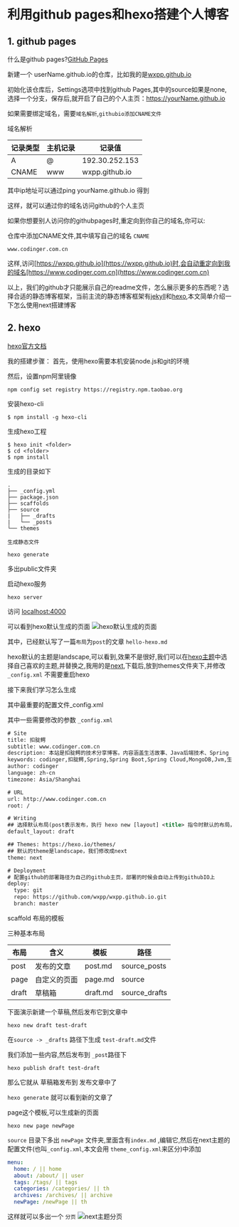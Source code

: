 # 利用github pages和hexo搭建个人博客

## 1. github pages

什么是github pages?[GitHub Pages](https://pages.github.com/)

新建一个 userName.github.io的仓库，比如我的是[wxpp.github.io](https://wxpp.github.io)

初始化该仓库后，Settings选项中找到github Pages,其中的source如果是none,选择一个分支，保存后,就开启了自己的个人主页：https://yourName.github.io

如果需要绑定域名，需要`域名解析`,`githubio添加CNAME文件`

域名解析

记录类型 |	主机记录	|	记录值  
--- | --- | ---   
A	 |  @	 |	192.30.252.153
CNAME	| www	|	wxpp.github.io

其中ip地址可以通过ping yourName.github.io 得到

这样，就可以通过你的域名访问github的个人主页

如果你想要别人访问你的githubpages时,重定向到你自己的域名,你可以:

仓库中添加CNAME文件,其中填写自己的域名
`CNAME`
```CNAME
www.codinger.com.cn
```

这样,访问[https://wxpp.github.io](https://wxpp.github.io)时,会自动重定向到我的域名[https://www.codinger.com.cn](https://www.codinger.com.cn)

以上，我们的github才只能展示自己的readme文件，怎么展示更多的东西呢？选择合适的静态博客框架，当前主流的静态博客框架有[jekyll](http://jekyllcn.com/)和[hexo](https://hexo.io/zh-cn/),本文简单介绍一下怎么使用next搭建博客

## 2. hexo

[hexo官方文档](https://hexo.io/zh-cn/docs/)

我的搭建步骤：
首先，使用hexo需要本机安装node.js和git的环境

然后，设置npm阿里镜像
```
npm config set registry https://registry.npm.taobao.org
```
安装hexo-cli
```
$ npm install -g hexo-cli
```
生成hexo工程
```
$ hexo init <folder>
$ cd <folder>
$ npm install
```

生成的目录如下
```
.
├── _config.yml
├── package.json
├── scaffolds
├── source
|   ├── _drafts
|   └── _posts
└── themes
```

`生成静态文件`
```
hexo generate
```

多出public文件夹

启动hexo服务
```
hexo server
```

访问 [localhost:4000](localhost:40000)

可以看到hexo默认生成的页面
![hexo默认生成的页面](https://wxpp.oss-cn-qingdao.aliyuncs.com/blogimages/%E5%88%A9%E7%94%A8github%20pages%E5%92%8Chexo%E6%90%AD%E5%BB%BA%E4%B8%AA%E4%BA%BA%E5%8D%9A%E5%AE%A2/hexo%E9%BB%98%E8%AE%A4%E7%94%9F%E6%88%90%E7%9A%84%E4%B8%BB%E9%A1%B5.png)

其中，已经默认写了一篇`布局`为`post`的文章 `hello-hexo.md`

hexo默认的主题是landscape,可以看到,效果不是很好,我们可以在[hexo主题](https://hexo.io/themes/)中选择自己喜欢的主题,并替换之,我用的是[next](https://github.com/theme-next/hexo-theme-next),下载后,放到themes文件夹下,并修改`_config.xml` 不需要重启hexo

接下来我们学习怎么生成

其中最重要的配置文件_config.xml

其中一些需要修改的参数
`_config.xml`
```xml
# Site
title: 扣腚鳄
subtitle: www.codinger.com.cn
description: 本站是扣腚鳄的技术分享博客。内容涵盖生活故事、Java后端技术、Spring Boot、Spring Cloud、微服务架构等相关的研究与知识分享。
keywords: codinger,扣腚鳄,Spring,Spring Boot,Spring Cloud,MongoDB,Jvm,生活故事,架构,开发者,编程,代码,开源,IT网站,Developer,Programmer,Coder,Geek,IT技术博客,Java,
author: codinger
language: zh-cn
timezone: Asia/Shanghai

# URL
url: http://www.codinger.com.cn
root: /

# Writing
## 选择默认布局(post表示发布，执行 hexo new [layout] <title> 指令时默认的布局，draft表示草稿)
default_layout: draft

## Themes: https://hexo.io/themes/
## 默认的theme是landscape，我们修改成next
theme: next

# Deployment
# 配置github的部署路径为自己的github主页，部署的时候会自动上传到githubIO上
deploy:
  type: git
  repo: https://github.com/wxpp/wxpp.github.io.git
  branch: master
```
scaffold 
布局的模板


三种基本布局

布局	| 含义 | 模板 | 路径 
--- | --- | --- | ---
post | 发布的文章 | post.md  |	source\_posts
page	| 自定义的页面 | page.md  | source
draft	 | 草稿箱 | draft.md | source\_drafts

下面演示新建一个草稿,然后发布它到文章中

```
hexo new draft test-draft
```
 
在`source -> _drafts` 路径下生成 `test-draft.md`文件

我们添加一些内容,然后发布到 `_post`路径下

```
hexo publish draft test-draft
```

那么它就从 草稿箱发布到 发布文章中了

`hexo generate` 就可以看到新的文章了

page这个模板,可以生成新的页面

```
hexo new page newPage
```

`source` 目录下多出 `newPage` 文件夹,里面含有`index.md` ,编辑它,然后在next主题的配置文件(也叫`_config.xml`,本文会用 `theme_config.xml`来区分)中添加
```yaml
menu:
  home: / || home
  about: /about/ || user
  tags: /tags/ || tags
  categories: /categories/ || th
  archives: /archives/ || archive
  newPage: /newPage || th
```

这样就可以多出一个 `分页` ![next主题分页](https://wxpp.oss-cn-qingdao.aliyuncs.com/githubImages/hexo-next/readme.md/hexo-pages.PNG)









